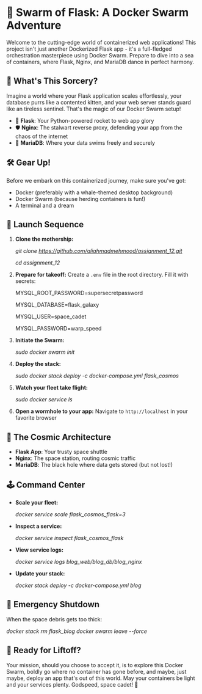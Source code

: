 # 🐳 Swarm of Flask: A Docker Swarm Adventure

Welcome to the cutting-edge world of containerized web applications! This project isn't just another Dockerized Flask app - it's a full-fledged orchestration masterpiece using Docker Swarm. Prepare to dive into a sea of containers, where Flask, Nginx, and MariaDB dance in perfect harmony.

## 🌟 What's This Sorcery?

Imagine a world where your Flask application scales effortlessly, your database purrs like a contented kitten, and your web server stands guard like an tireless sentinel. That's the magic of our Docker Swarm setup!

- 🚀 **Flask**: Your Python-powered rocket to web app glory
- 🛡️ **Nginx**: The stalwart reverse proxy, defending your app from the chaos of the internet
- 🐬 **MariaDB**: Where your data swims freely and securely

## 🛠️ Gear Up!

Before we embark on this containerized journey, make sure you've got:

- Docker (preferably with a whale-themed desktop background)
- Docker Swarm (because herding containers is fun!)
- A terminal and a dream

## 🚀 Launch Sequence

1. **Clone the mothership:**
   
   _git clone https://github.com/aliahmadmehmood/assignment_12.git_
   
   _cd assignment_12_
   

3. **Prepare for takeoff:**
   Create a `.env` file in the root directory. Fill it with secrets:
  
   MYSQL_ROOT_PASSWORD=supersecretpassword
   
   MYSQL_DATABASE=flask_galaxy
   
   MYSQL_USER=space_cadet
   
   MYSQL_PASSWORD=warp_speed
   
   

5. **Initiate the Swarm:**
   
   _sudo docker swarm init_
   

6. **Deploy the stack:**
  
   _sudo docker stack deploy -c docker-compose.yml flask_cosmos_

7. **Watch your fleet take flight:**
   
   _sudo docker service ls_
   

8. **Open a wormhole to your app:**
   Navigate to `http://localhost` in your favorite browser

## 🌌 The Cosmic Architecture

- **Flask App**: Your trusty space shuttle
- **Nginx**: The space station, routing cosmic traffic
- **MariaDB**: The black hole where data gets stored (but not lost!)

## 🕹️ Command Center

- **Scale your fleet:**

  _docker service scale flask_cosmos_flask=3_


- **Inspect a service:**
 
  _docker service inspect flask_cosmos_flask_
 

- **View service logs:**
 
  _docker service logs blog_web/blog_db/blog_nginx_
 

- **Update your stack:**
 
  _docker stack deploy -c docker-compose.yml blog_


## 🛑 Emergency Shutdown

When the space debris gets too thick:

_docker stack rm flask_blog
docker swarm leave --force_


## 🚀 Ready for Liftoff?

Your mission, should you choose to accept it, is to explore this Docker Swarm, boldly go where no container has gone before, and maybe, just maybe, deploy an app that's out of this world.
May your containers be light and your services plenty. Godspeed, space cadet! 🌠
